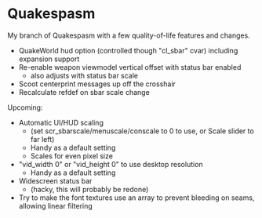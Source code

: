 # Quakespasm
My branch of Quakespasm with a few quality-of-life features and changes.

+ QuakeWorld hud option (controlled though "cl_sbar" cvar) including expansion support
+ Re-enable weapon viewmodel vertical offset with status bar enabled 
    - also adjusts with status bar scale
+ Scoot centerprint messages up off the crosshair
+ Recalculate refdef on sbar scale change


Upcoming:
+ Automatic UI/HUD scaling 
    - (set scr_sbarscale/menuscale/conscale to 0 to use, or Scale slider to far left)
    - Handy as a default setting
    - Scales for even pixel size
+ "vid_width 0" or "vid_height 0" to use desktop resolution
    - Handy as a default setting
+ Widescreen status bar 
    - (hacky, this will probably be redone)
+ Try to make the font textures use an array to prevent bleeding on seams, allowing linear filtering
